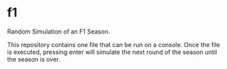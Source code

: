 # f1
Random Simulation of an F1 Season.

This repository contains one file that can be run on a console.
Once the file is executed, pressing enter will simulate the next round of the season until the season is over.

